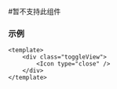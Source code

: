 
#暂不支持此组件

### 示例
```vue
<template>
    <div class="toggleView">
        <Icon type="close" />
    </div>
</template>




```